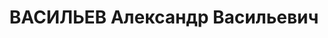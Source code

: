 ---
title: ВАСИЛЬЕВ Александр Васильевич
description: народився 1897 у с. Бродкове Бєжицького пов. Тверської губ. Росіянин,
  із селян, освіта початкова, у 1919—1937 рр. член ВКП(б). Проживав у Харкові. Заступник
  голови Харківської облспоживспілки. Заарештований _24.10.1937_ р. як член антирад.
  терористичної організації правих (статті 54-8, 54-11 КК УРСР) і військовою колегією
  Верховного Суду СРСР _31.12.1937_ р. (статті 54-7, 54-8, 54-11 КК УРСР) засуджений
  до розстрілу з конфіскацією особистого майна з негайним виконанням вироку згідно
  з постановою ЦВК СРСР від _01.12.1934_ р. Розстріляний _31.12.1937_ р. у Харкові.
  Реабілітований _11.07.1956_ р.
---